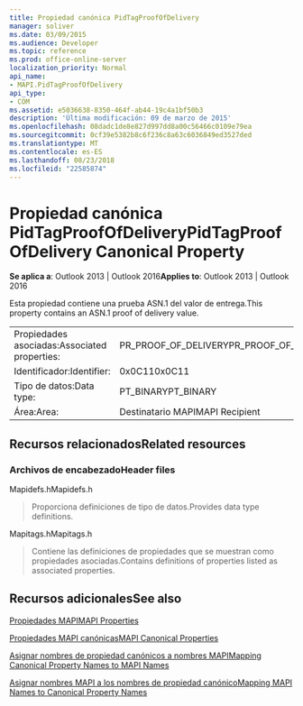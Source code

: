 ```yaml
---
title: Propiedad canónica PidTagProofOfDelivery
manager: soliver
ms.date: 03/09/2015
ms.audience: Developer
ms.topic: reference
ms.prod: office-online-server
localization_priority: Normal
api_name:
- MAPI.PidTagProofOfDelivery
api_type:
- COM
ms.assetid: e5036638-8350-464f-ab44-19c4a1bf50b3
description: 'Última modificación: 09 de marzo de 2015'
ms.openlocfilehash: 08dadc1de8e827d997dd8a00c56466c0109e79ea
ms.sourcegitcommit: 0cf39e5382b8c6f236c8a63c6036849ed3527ded
ms.translationtype: MT
ms.contentlocale: es-ES
ms.lasthandoff: 08/23/2018
ms.locfileid: "22585874"
---
```

# <a name="pidtagproofofdelivery-canonical-property"></a><span data-ttu-id="c6400-103">Propiedad canónica PidTagProofOfDelivery</span><span class="sxs-lookup"><span data-stu-id="c6400-103">PidTagProofOfDelivery Canonical Property</span></span>

  
  
<span data-ttu-id="c6400-104">**Se aplica a**: Outlook 2013 | Outlook 2016</span><span class="sxs-lookup"><span data-stu-id="c6400-104">**Applies to**: Outlook 2013 | Outlook 2016</span></span> 
  
<span data-ttu-id="c6400-105">Esta propiedad contiene una prueba ASN.1 del valor de entrega.</span><span class="sxs-lookup"><span data-stu-id="c6400-105">This property contains an ASN.1 proof of delivery value.</span></span>
  
|||
|:-----|:-----|
|<span data-ttu-id="c6400-106">Propiedades asociadas:</span><span class="sxs-lookup"><span data-stu-id="c6400-106">Associated properties:</span></span>  <br/> |<span data-ttu-id="c6400-107">PR_PROOF_OF_DELIVERY</span><span class="sxs-lookup"><span data-stu-id="c6400-107">PR_PROOF_OF_DELIVERY</span></span>  <br/> |
|<span data-ttu-id="c6400-108">Identificador:</span><span class="sxs-lookup"><span data-stu-id="c6400-108">Identifier:</span></span>  <br/> |<span data-ttu-id="c6400-109">0x0C11</span><span class="sxs-lookup"><span data-stu-id="c6400-109">0x0C11</span></span>  <br/> |
|<span data-ttu-id="c6400-110">Tipo de datos:</span><span class="sxs-lookup"><span data-stu-id="c6400-110">Data type:</span></span>  <br/> |<span data-ttu-id="c6400-111">PT_BINARY</span><span class="sxs-lookup"><span data-stu-id="c6400-111">PT_BINARY</span></span>  <br/> |
|<span data-ttu-id="c6400-112">Área:</span><span class="sxs-lookup"><span data-stu-id="c6400-112">Area:</span></span>  <br/> |<span data-ttu-id="c6400-113">Destinatario MAPI</span><span class="sxs-lookup"><span data-stu-id="c6400-113">MAPI Recipient</span></span>  <br/> |
   
## <a name="related-resources"></a><span data-ttu-id="c6400-114">Recursos relacionados</span><span class="sxs-lookup"><span data-stu-id="c6400-114">Related resources</span></span>

### <a name="header-files"></a><span data-ttu-id="c6400-115">Archivos de encabezado</span><span class="sxs-lookup"><span data-stu-id="c6400-115">Header files</span></span>

<span data-ttu-id="c6400-116">Mapidefs.h</span><span class="sxs-lookup"><span data-stu-id="c6400-116">Mapidefs.h</span></span>
  
> <span data-ttu-id="c6400-117">Proporciona definiciones de tipo de datos.</span><span class="sxs-lookup"><span data-stu-id="c6400-117">Provides data type definitions.</span></span>
    
<span data-ttu-id="c6400-118">Mapitags.h</span><span class="sxs-lookup"><span data-stu-id="c6400-118">Mapitags.h</span></span>
  
> <span data-ttu-id="c6400-119">Contiene las definiciones de propiedades que se muestran como propiedades asociadas.</span><span class="sxs-lookup"><span data-stu-id="c6400-119">Contains definitions of properties listed as associated properties.</span></span>
    
## <a name="see-also"></a><span data-ttu-id="c6400-120">Recursos adicionales</span><span class="sxs-lookup"><span data-stu-id="c6400-120">See also</span></span>



[<span data-ttu-id="c6400-121">Propiedades MAPI</span><span class="sxs-lookup"><span data-stu-id="c6400-121">MAPI Properties</span></span>](mapi-properties.md)
  
[<span data-ttu-id="c6400-122">Propiedades MAPI canónicas</span><span class="sxs-lookup"><span data-stu-id="c6400-122">MAPI Canonical Properties</span></span>](mapi-canonical-properties.md)
  
[<span data-ttu-id="c6400-123">Asignar nombres de propiedad canónicos a nombres MAPI</span><span class="sxs-lookup"><span data-stu-id="c6400-123">Mapping Canonical Property Names to MAPI Names</span></span>](mapping-canonical-property-names-to-mapi-names.md)
  
[<span data-ttu-id="c6400-124">Asignar nombres MAPI a los nombres de propiedad canónico</span><span class="sxs-lookup"><span data-stu-id="c6400-124">Mapping MAPI Names to Canonical Property Names</span></span>](mapping-mapi-names-to-canonical-property-names.md)

